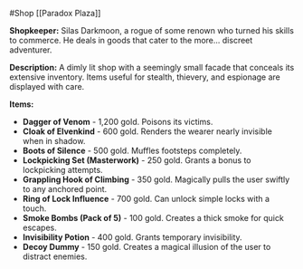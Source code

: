 #Shop 
[[Paradox Plaza]]

**Shopkeeper:** Silas Darkmoon, a rogue of some renown who turned his skills to commerce. He deals in goods that cater to the more... discreet adventurer.

**Description:** A dimly lit shop with a seemingly small facade that conceals its extensive inventory. Items useful for stealth, thievery, and espionage are displayed with care.

**Items:**

- **Dagger of Venom** - 1,200 gold. Poisons its victims.
- **Cloak of Elvenkind** - 600 gold. Renders the wearer nearly invisible when in shadow.
- **Boots of Silence** - 500 gold. Muffles footsteps completely.
- **Lockpicking Set (Masterwork)** - 250 gold. Grants a bonus to lockpicking attempts.
- **Grappling Hook of Climbing** - 350 gold. Magically pulls the user swiftly to any anchored point.
- **Ring of Lock Influence** - 700 gold. Can unlock simple locks with a touch.
- **Smoke Bombs (Pack of 5)** - 100 gold. Creates a thick smoke for quick escapes.
- **Invisibility Potion** - 400 gold. Grants temporary invisibility.
- **Decoy Dummy** - 150 gold. Creates a magical illusion of the user to distract enemies.